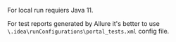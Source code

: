 For local run requiers Java 11. 

For test reports generated by Allure it's better to use ``\.idea\runConfigurations\portal_tests.xml`` config file.
